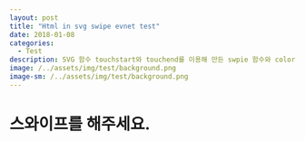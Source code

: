 ```yaml
---
layout: post
title: "Html in svg swipe evnet test"
date: 2018-01-08
categories:
  - Test
description: SVG 함수 touchstart와 touchend를 이용해 만든 swpie 함수와 colorChange 함수 테스트
image: /../assets/img/test/background.png
image-sm: /../assets/img/test/background.png
---
```


<script src="https://code.jquery.com/jquery-3.2.1.min.js"></script>
<script src="https://code.jquery.com/mobile/1.5.0-alpha.1/jquery.mobile-1.5.0-alpha.1.min.js"></script>

<script>
	var arr = [
		'btn1',
		'btn2',
		'btn3'
	];
	
	var arrIdx = 0; 
	
	var touchStartPoint = {
		x : 0, 
		y : 0
	};
	
	var touchEndPoint = {
		x : 0, 
		y : 0
	};
	
	var swipe = function(s,e){
		
		console.log('start point:('+s.x+', '+s.y+')');
		console.log('ende point:('+e.x+', '+e.y+')');
		
		var avsX = Math.abs(s.x - e.x);
		var avsY = Math.abs(s.y - e.y);
		
		if(avsX > avsY){
			//x 방향으로 스와이프
			if(s.x > e.x){
				//엔드가 크면 오른쪽 , 작으면 왼쪽 
				console.log('LEFT');
				if(arrIdx > 0)
					--arrIdx;
			}else{
				console.log('RIGHT');
				if(arr.length-1 > arrIdx)
					++arrIdx;
			}
		}else{
			//y 방향으로 스와이프
			if(s.y > e.y){
				//엔드가 크면 아래 , 작으면 왼쪽 
				console.log('UP');
			}else{
				console.log('DOWN');
			}
		}
	};
	
	$( window ).on( "load", function() {
		var object  = document.getElementById("svgObj");
		var svgDoc = object.contentDocument;
		var background = svgDoc.getElementById("background");
		console.log(background);
		// 터치 스타트 
		background.addEventListener("touchstart", function(e){
			console.log('touchstart');
			console.log(e);
			touchStartPoint.x = e.changedTouches[0].clientX; 
			touchStartPoint.y = e.changedTouches[0].clientY; 
			
			console.log('touchStartPoint:'+touchStartPoint);
	
		});
		
		// 터치 엔드 
		background.addEventListener("touchend", function(e){
			console.log('touchend');
			console.log(e);
			
			touchEndPoint.x = e.changedTouches[0].clientX; 
			touchEndPoint.y = e.changedTouches[0].clientY; 
			
			console.log('touchEndPoint:'+touchEndPoint);
			
			swipe(touchStartPoint, touchEndPoint);
			
			var btns = svgDoc.getElementsByClassName("btn");
			var btnName = arr[arrIdx];
			var btn = svgDoc.getElementById(btnName);
			
			colorChange(btns, btn);
		});
		
	});
	
	function colorChange(btnsObj, btnObj){
		for(let btn of btnsObj){
			btn.style.fill = "gray";
		}

		btnObj.style.fill = "red";
	}
	
</script>

<object id="svgObj" width="100%" height="600"  type="image/svg+xml" data="{{ site.url }}/assets/file/ARS2018299914467.svg" ></object>
<h1 id="result">스와이프를 해주세요.</h1>
